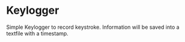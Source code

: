 # Keylogger

Simple Keylogger to record keystroke.
Information will be saved into a textfile with a timestamp.
